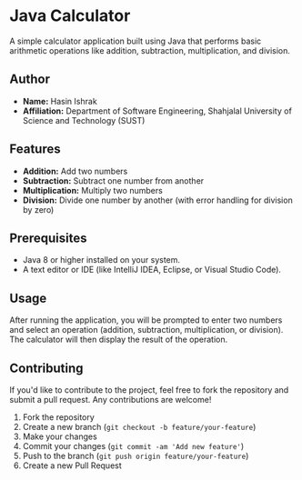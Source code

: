 # Java Calculator

A simple calculator application built using Java that performs basic arithmetic operations like addition, subtraction, multiplication, and division. 

## Author

- **Name:** Hasin Ishrak
- **Affiliation:** Department of Software Engineering, Shahjalal University of Science and Technology (SUST)

## Features

- **Addition:** Add two numbers
- **Subtraction:** Subtract one number from another
- **Multiplication:** Multiply two numbers
- **Division:** Divide one number by another (with error handling for division by zero)

## Prerequisites

- Java 8 or higher installed on your system.
- A text editor or IDE (like IntelliJ IDEA, Eclipse, or Visual Studio Code).


## Usage

After running the application, you will be prompted to enter two numbers and select an operation (addition, subtraction, multiplication, or division). The calculator will then display the result of the operation.


## Contributing

If you'd like to contribute to the project, feel free to fork the repository and submit a pull request. Any contributions are welcome!

1. Fork the repository
2. Create a new branch (`git checkout -b feature/your-feature`)
3. Make your changes
4. Commit your changes (`git commit -am 'Add new feature'`)
5. Push to the branch (`git push origin feature/your-feature`)
6. Create a new Pull Request